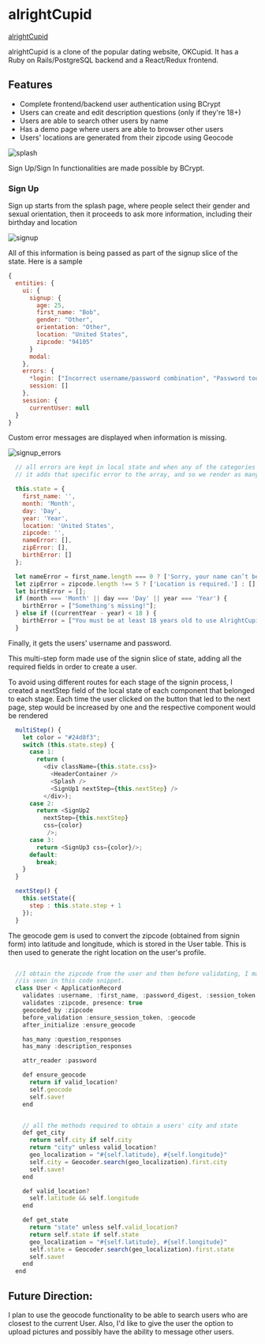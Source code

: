 # alrightCupid

[alrightCupid](https://alrightcupid.herokuapp.com/#/)

alrightCupid is a clone of the popular dating website, OKCupid. It has a Ruby on Rails/PostgreSQL backend and a React/Redux frontend.

## Features

 * Complete frontend/backend user authentication using BCrypt
 * Users can create and edit description questions (only if they're 18+)
 * Users are able to search other users by name
 * Has a demo page where users are able to browser other users
 * Users' locations are generated from their zipcode using Geocode


![splash](https://github.com/imoran/alrightCupid/blob/master/aC_splash.png)

Sign Up/Sign In functionalities are made possible by BCrypt.

### Sign Up

Sign up starts from the splash page, where people select their gender and
sexual orientation, then it proceeds to ask more information, including their birthday and
location

![signup](https://github.com/imoran/alrightCupid/blob/master/signup.png)

All of this information is being passed as part of the signup slice of the state. Here is a sample

```javascript
{
  entities: {
    ui: {
      signup: {
        age: 25,
        first_name: "Bob",
        gender: "Other",
        orientation: "Other",
        location: "United States",
        zipcode: "94105"
      }
      modal:
    },
    errors: {
      *login: ["Incorrect username/password combination", "Password too short", "Username taken"],*
      session: []
    },
    session: {
      currentUser: null
  }
}
```

Custom error messages are displayed when information is missing.

![signup_errors](https://github.com/imoran/alrightCupid/blob/master/errors.png)

```javascript
  // all errors are kept in local state and when any of the categories are missing,
  // it adds that specific error to the array, and so we render as many errors as there were present.

  this.state = {
    first_name: '',
    month: 'Month',
    day: 'Day',
    year: 'Year',
    location: 'United States',
    zipcode: '',
    nameError: [],
    zipError: [],
    birthError: []
  };

  let nameError = first_name.length === 0 ? ['Sorry, your name can’t be blank.'] : [];
  let zipError = zipcode.length !== 5 ? ['Location is required.'] : [];
  let birthError = [];
  if (month === 'Month' || day === 'Day' || year === 'Year') {
    birthError = ["Something's missing!"];
  } else if ((currentYear - year) < 18 ) {
    birthError = ["You must be at least 18 years old to use AlrightCupid."];
  }
```

Finally, it gets the users' username and password.

This multi-step form made use of the signin slice of state, adding all the
required fields in order to create a user.

To avoid using different routes for each stage of the signin process,
I created a nextStep field of the local state of each component that
belonged to each stage. Each time the user clicked on the button that
led to the next page, step would be increased by one and the respective component
would be rendered

```javascript
  multiStep() {
    let color = "#24d8f3";
    switch (this.state.step) {
      case 1:
        return (
          <div className={this.state.css}>
            <HeaderContainer />
            <Splash />
            <SignUp1 nextStep={this.nextStep} />
          </div>);
      case 2:
        return <SignUp2
          nextStep={this.nextStep}
          css={color}
           />;
      case 3:
        return <SignUp3 css={color}/>;
      default:
        break;
    }
  }

  nextStep() {
    this.setState({
      step : this.state.step + 1
    });
  }
```

The geocode gem is used to convert the zipcode (obtained from signin form)
into latitude and longitude, which is stored in the User table. This is then used to
generate the right location on the user's profile.


```javascript

  //I obtain the zipcode from the user and then before validating, I make sure to geocode the zipcode, which
  //is seen in this code snippet.
  class User < ApplicationRecord
    validates :username, :first_name, :password_digest, :session_token, presence: true
    validates :zipcode, presence: true
    geocoded_by :zipcode
    before_validation :ensure_session_token, :geocode
    after_initialize :ensure_geocode

    has_many :question_responses
    has_many :description_responses

    attr_reader :password

    def ensure_geocode
      return if valid_location?
      self.geocode
      self.save!
    end


    // all the methods required to obtain a users' city and state
    def get_city
      return self.city if self.city
      return "city" unless valid_location?
      geo_localization = "#{self.latitude}, #{self.longitude}"
      self.city = Geocoder.search(geo_localization).first.city
      self.save!
    end

    def valid_location?
      self.latitude && self.longitude
    end

    def get_state
      return "state" unless self.valid_location?
      return self.state if self.state
      geo_localization = "#{self.latitude}, #{self.longitude}"
      self.state = Geocoder.search(geo_localization).first.state
      self.save!
    end
  end
```

## Future Direction:

I plan to use the geocode functionality to be able to search users who are closest to the current User. Also, I'd
like to give the user the option to upload pictures and possibly have the ability to message other users.
